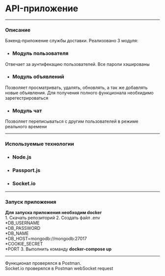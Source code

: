 <h1>API-приложение</h1>

*** 
<h3>Описание</h3>

Бэкенд-приложение службы доставки. Реализовано 3 модуля: 
* <h3>Модуль пользователя</h3>
Отвечает за аунтифекацию пользователей. Все пароли хэшированы
* <h3>Модуль объявлений</h3>
Позволяет просматривать, удалять, обновлять, а так же добавлять новые объявления. Для получения полного функционала необхидимо зарегестрироваться
* <h3>Модуль чат</h3>
Позволяет переписываться с другим пользователей в режиме реального времени

*** 
<h3>Используемые технологии</h3>

* <h3>Node.js</h3>
* <h3>Passport.js</h3>
* <h3>Socket.io</h3>

*** 

<h3>Запуск приложения</h3>
<strong>Для запуска приложения необходим docker</strong> <br>
1. Скачать репозиторий
2. Создать файл .env <br> *DB_USERNAME <br> 
*DB_PASSWORD <br> *DB_NAME<br> *DB_HOST=mongodb://mongodb:27017 <br> 
*COOKIE_SECRET <br> *PORT
3. Выполнить команду <strong>docker-compose up</strong>

***
Функционал проверялся в Postman. <br>
Socket.io проверялся в Postman webSocket request